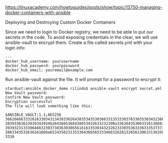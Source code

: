 https://linuxacademy.com/howtoguides/posts/show/topic/13750-managing-docker-containers-with-ansible




Deploying and Destroying Custom Docker Containers


Since we need to login to Docker registry, we need to be able to put our secrets in the code. To avoid exposing credentials in the clear, we will use ansible-vault to encrypt them. Create a file called secrets.yml with your login info:


```
---
docker_hub_username: yourusername
docker_hub_password: yourpassword
docker_hub_email: youremail@example.com
```

Run ansible-vault against the file. It will prompt for a password to encrypt it:

```
stardust:ansible_docker_demo rilindo$ ansible-vault encrypt secret.yml 
New Vault password: 
Confirm New Vault password: 
Encryption successful
The file will look something like this:
```

```
$ANSIBLE_VAULT;1.1;AES256
36626666333261633834313438336264383534353036633135333837633035303432366136353632
3839336362303934393462643665366438653432633232300a336264353063316136663433343435
39393231333864663230373836303865616163353034323262333035363336333537373265333932
3863343532636161660a653435623135336436656533346632626132656130633136356565303139
3338
```

